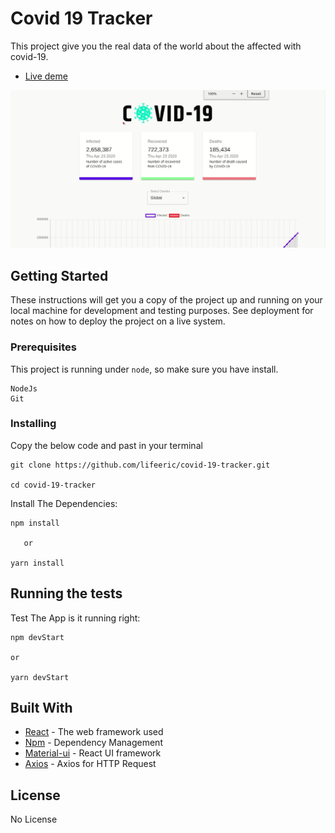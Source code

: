 # Covid 19 Tracker

This project give you the real data of the world about the affected with covid-19.


* [Live deme](https://covid-19-tacker.herokuapp.com/)

![covid](./covid.gif)

## Getting Started

These instructions will get you a copy of the project up and running on your local machine for development and testing purposes. See deployment for notes on how to deploy the project on a live system.

### Prerequisites

This project is running under `node`, so make sure you have install.

```
NodeJs
Git
```

### Installing


Copy the below code and past in your terminal

```
git clone https://github.com/lifeeric/covid-19-tracker.git

cd covid-19-tracker

```

Install The Dependencies:

```
npm install

   or

yarn install
```


## Running the tests

Test The App is it running right:

```
npm devStart

or

yarn devStart
```


## Built With

* [React](http://reactjs.org/) - The web framework used
* [Npm](https://www.npmjs.com/) - Dependency Management
* [Material-ui](material-ui.com) - React UI framework
* [Axios]() - Axios for HTTP Request



## License

No License

